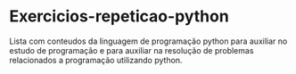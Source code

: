 # Exercicios-repeticao-python
Lista com conteudos da linguagem de programação python para auxiliar no estudo de programação e para auxiliar na resolução de problemas relacionados a programação utilizando python.

